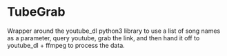 # TubeGrab
Wrapper around the youtube_dl python3 library to use a list of song names as a parameter, query youtube, grab the link, and then hand it off to youtube_dl + ffmpeg to process the data. 
